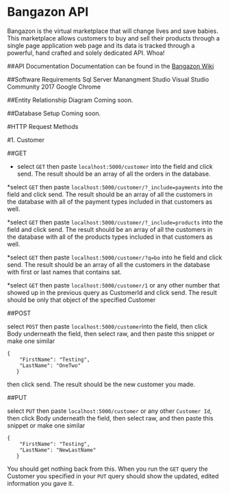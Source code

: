 # Bangazon API

Bangazon is the virtual marketplace that will change lives and save babies.  This marketplace allows customers to buy and sell their products through a single page application web page and its data is tracked through a powerful, hand crafted and solely dedicated API. Whoa!

##API Documentation
Documentation can be found in the [Bangazon Wiki](https://github.com/nss-ice-phantoms/BangazonAPI)

##Software Requirements
Sql Server Manangment Studio Visual Studio Community 2017 Google Chrome

##Entity Relationship Diagram
Coming soon.

##Database Setup
Coming soon.

#HTTP Request Methods

#1. Customer

##GET

* select `GET` then paste `localhost:5000/customer` into the field and click send. The result should be an array of all the orders in the database.

*select `GET` then paste `localhost:5000/customer/?_include=payments` into the field and click send. The result should be an array of all the customers in the database with all of the payment types included in that customers as well.

*select `GET` then paste `localhost:5000/customer/?_include=products` into the field and click send. The result should be an array of all the customers in the database with all of the products types included in that customers as well.

*select `GET` then paste `localhost:5000/customer/?q=bo` into he field and click send. The result should be an array of all the customers in the database with first or last names that contains sat.

*select `GET` then paste `localhost:5000/customer/1` or any other number that showed up in the previous query as CustomerId and click send. The result should be only that object of the specified Customer

##POST

select `POST` then paste `localhost:5000/customer`into the field, then click Body underneath the field, then select raw, and then paste this snippet or make one similar

```
{
	"FirstName": "Testing",
	"LastName": "OneTwo"
   }
```
then click send. The result should be the new customer you made.

##PUT

select `PUT` then paste `localhost:5000/customer` or any other `Customer Id`, then click Body underneath the field, then select raw, and then paste this snippet or make one similar
```
{
	"FirstName": "Testing",
	"LastName": "NewLastName"
   }
```

You should get nothing back from this. When you run the `GET` query the Customer you specified in your `PUT` query should show the updated, edited information you gave it.





